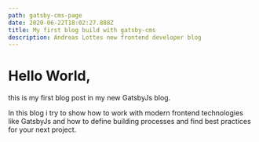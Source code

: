 ```yaml
---
path: gatsby-cms-page
date: 2020-06-22T18:02:27.888Z
title: My first blog build with gatsby-cms
description: Andreas Lottes new frontend developer blog
---
```

# Hello World,

this is my first blog post in my new GatsbyJs blog.

In this blog i try to show how to work with modern frontend technologies like GatsbyJs and how to define building processes and find best practices for your next project.